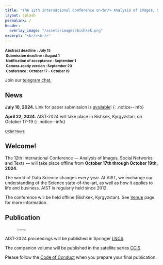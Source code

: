 ```yaml
---
title: "The 12th International Conference on<br/> Analysis of Images, Social Networks and Texts"
layout: splash
permalink: /
header:
  overlay_image: "/assets/images/bishkek.png"
excerpt: "<br/><br/>"
---
```

<div class="text-center">
    <span style="font-weight: bold; font-size: smaller;">
    Abstract deadline : July 15<br/>&nbsp;Submission deadline : August 1 <br/>&nbsp;Notification of acceptance : September 1<br/>&nbsp;Camera-ready version : September 20<br/>&nbsp;Conference : October 17 &ndash; October 19</span>
    <br/>  
</div>

Join our <a href="https://t.me/+RK3hR9_UClkoFHc2">telegram chat.</a>

<h2>News</h2>

**July 10, 2024.** Link for paper submission is [available](https://openreview.net/group?id=aistconf.org/AIST/2024/Conference)!
{: .notice--info}

**April 22, 2024.** AIST-2024 will take place in Bishkek, Kyrgyzstan, on October 17-19
{: .notice--info}

<div class="text-center">
    <a href="/archive/" style="font-size: smaller; font-decoration: italic;">Older News</a>
</div>

<h2>Welcome!</h2>

The 12th International Conference — Analysis of Images, Social Networks and Texts — will take place offline from <b>October 17th through October 19th, 2024</b>.

The world of Data Science changes every year. At AIST, we exchange our understanding of the Science state-of-the-art, as well as how it applies to life and business. AIST is regularly held since 2012.

The conference will be held offline (Bishkek, Kyrgyzstan). See [Venue](/venue/) page for more information. 

<h2>Publication</h2>

<figure>
  <a href="https://www.springer.com"><img style="width:30px;" src="/assets/images/springer.png"></a>
</figure>


AIST-2024 proceedings will be published in Springer <a href="https://www.springer.com/series/558">LNCS</a>.

The companion volume will be published in the satellite series [CCIS](https://www.springer.com/series/7899).

Please follow the [Code of Conduct](https://www.springernature.com/gp/authors/book-authors-code-of-conduct) when you prepare your final publication.


<!-- ВК9173 -->
